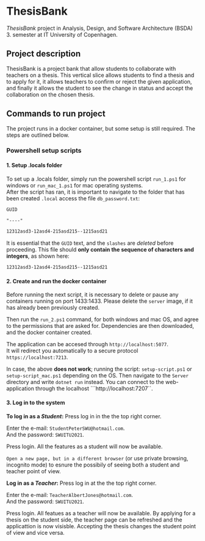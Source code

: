 # ThesisBank

_ThesisBank_ project in Analysis, Design, and Software Architecture (BSDA) 3. semester at IT University of Copenhagen.

## Project description

ThesisBank is a project bank that allow students to collaborate with teachers on a thesis. 
This vertical slice allows students to find a thesis and to apply for it, 
it allows teachers to confirm or reject the given application,
and finally it allows the student to see the change in status and accept the collaboration on the chosen thesis. 

## Commands to run project
The project runs in a docker container, but some setup is still required.
The steps are outlined below.

### Powershell setup scripts
  
#### **1. Setup .locals folder**

To set up a .locals folder, simply run the powershell script   ```run_1.ps1``` for windows or ```run_mac_1.ps1```  for mac operating systems.<br>
After the script has ran, it is important to navigate to the folder that has been created ```.local``` access the file ```db_password.txt```:
  ```txt
  GUID

"----"

12312asd3-12asd4-215asd215--1215asd21
```

It is essential that the `GUID` text, and the `slashes` are _deleted_ before proceeding. This file should **only contain the sequence of characters and integers**, 
as shown here:

```txt
12312asd3-12asd4-215asd215--1215asd21
```

#### **2. Create and run the docker container**

Before running the next script, it is necessary to delete or pause any containers running on port 1433:1433.
Please delete the `server` image, if it has already been previously created.

Then run the  ```run_2.ps1``` command, for both windows and mac OS, and agree to the permissions that are asked for. 
Dependencies are then downloaded, and the docker container created.

The application can be accesed through  ```http://localhost:5077```.<br>
It will redirect you automatically to a secure protocol ```https://localhost:7213```.

In case, the above **does not work**; running the script: `setup-script.ps1` or `setup-script_mac.ps1` depending on the OS. 
Then navigate to the `Server` directory and write  ```dotnet run``` instead. 
You can connect to the web-application through the localhost ```http://localhost:7207``.

#### **3. Log in to the system**

**To log in as a _Student_:** Press log in in the the top right corner.

Enter the e-mail: `StudentPeterSWU@hotmail.com`.<br>
And the password: `SWUITU2021`. 

Press login. All the features as a student will now be available.

`Open a new page, but in a different browser` (or use private browsing, incognito mode) to esnure the possibily of seeing both a student and teacher point of view.

**Log in as a _Teacher_:** Press log in at the the top right corner.

Enter the e-mail: `TeacherAlbertJones@hotmail.com`.<br> 
And the password: `SWUITU2021`. 

Press login. All featues as a teacher will now be available. By applying for a thesis on the student side, the teacher page can be refreshed and the applicattion is now visisble. Accepting the thesis changes the student point of view and vice versa. 
